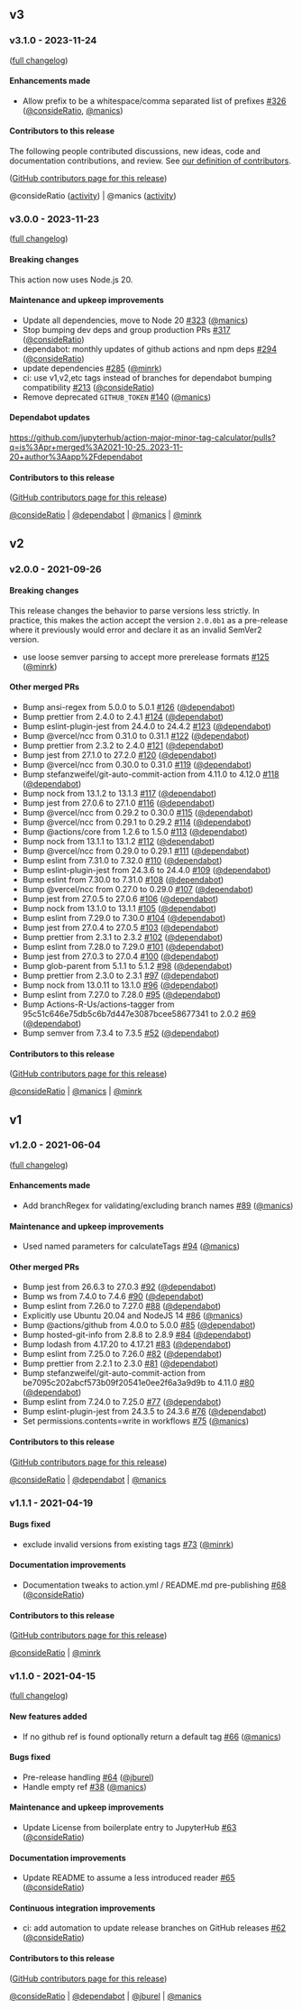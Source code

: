## v3

### v3.1.0 - 2023-11-24

([full changelog](https://github.com/jupyterhub/action-major-minor-tag-calculator/compare/v3.0.0...v3.1.0))

#### Enhancements made

- Allow prefix to be a whitespace/comma separated list of prefixes [#326](https://github.com/jupyterhub/action-major-minor-tag-calculator/pull/326) ([@consideRatio](https://github.com/consideRatio), [@manics](https://github.com/manics))

#### Contributors to this release

The following people contributed discussions, new ideas, code and documentation contributions, and review.
See [our definition of contributors](https://github-activity.readthedocs.io/en/latest/#how-does-this-tool-define-contributions-in-the-reports).

([GitHub contributors page for this release](https://github.com/jupyterhub/action-major-minor-tag-calculator/graphs/contributors?from=2023-11-23&to=2023-11-24&type=c))

@consideRatio ([activity](https://github.com/search?q=repo%3Ajupyterhub%2Faction-major-minor-tag-calculator+involves%3AconsideRatio+updated%3A2023-11-23..2023-11-24&type=Issues)) | @manics ([activity](https://github.com/search?q=repo%3Ajupyterhub%2Faction-major-minor-tag-calculator+involves%3Amanics+updated%3A2023-11-23..2023-11-24&type=Issues))

### v3.0.0 - 2023-11-23

([full changelog](https://github.com/jupyterhub/action-major-minor-tag-calculator/compare/v2.0.0...v3.0.0))

#### Breaking changes

This action now uses Node.js 20.

#### Maintenance and upkeep improvements

- Update all dependencies, move to Node 20 [#323](https://github.com/jupyterhub/action-major-minor-tag-calculator/pull/323) ([@manics](https://github.com/manics))
- Stop bumping dev deps and group production PRs [#317](https://github.com/jupyterhub/action-major-minor-tag-calculator/pull/317) ([@consideRatio](https://github.com/consideRatio))
- dependabot: monthly updates of github actions and npm deps [#294](https://github.com/jupyterhub/action-major-minor-tag-calculator/pull/294) ([@consideRatio](https://github.com/consideRatio))
- update dependencies [#285](https://github.com/jupyterhub/action-major-minor-tag-calculator/pull/285) ([@minrk](https://github.com/minrk))
- ci: use v1,v2,etc tags instead of branches for dependabot bumping compatibility [#213](https://github.com/jupyterhub/action-major-minor-tag-calculator/pull/213) ([@consideRatio](https://github.com/consideRatio))
- Remove deprecated `GITHUB_TOKEN` [#140](https://github.com/jupyterhub/action-major-minor-tag-calculator/pull/140) ([@manics](https://github.com/manics))

#### Dependabot updates

https://github.com/jupyterhub/action-major-minor-tag-calculator/pulls?q=is%3Apr+merged%3A2021-10-25..2023-11-20+author%3Aapp%2Fdependabot

#### Contributors to this release

([GitHub contributors page for this release](https://github.com/jupyterhub/action-major-minor-tag-calculator/graphs/contributors?from=2021-10-25&to=2023-11-19&type=c))

[@consideRatio](https://github.com/search?q=repo%3Ajupyterhub%2Faction-major-minor-tag-calculator+involves%3AconsideRatio+updated%3A2021-10-25..2023-11-19&type=Issues) | [@dependabot](https://github.com/search?q=repo%3Ajupyterhub%2Faction-major-minor-tag-calculator+involves%3Adependabot+updated%3A2021-10-25..2023-11-19&type=Issues) | [@manics](https://github.com/search?q=repo%3Ajupyterhub%2Faction-major-minor-tag-calculator+involves%3Amanics+updated%3A2021-10-25..2023-11-19&type=Issues) | [@minrk](https://github.com/search?q=repo%3Ajupyterhub%2Faction-major-minor-tag-calculator+involves%3Aminrk+updated%3A2021-10-25..2023-11-19&type=Issues)

## v2

### v2.0.0 - 2021-09-26

#### Breaking changes

This release changes the behavior to parse versions less strictly. In practice,
this makes the action accept the version `2.0.0b1` as a pre-release where it
previously would error and declare it as an invalid SemVer2 version.

- use loose semver parsing to accept more prerelease formats [#125](https://github.com/jupyterhub/action-major-minor-tag-calculator/pull/125) ([@minrk](https://github.com/minrk))

#### Other merged PRs

- Bump ansi-regex from 5.0.0 to 5.0.1 [#126](https://github.com/jupyterhub/action-major-minor-tag-calculator/pull/126) ([@dependabot](https://github.com/dependabot))
- Bump prettier from 2.4.0 to 2.4.1 [#124](https://github.com/jupyterhub/action-major-minor-tag-calculator/pull/124) ([@dependabot](https://github.com/dependabot))
- Bump eslint-plugin-jest from 24.4.0 to 24.4.2 [#123](https://github.com/jupyterhub/action-major-minor-tag-calculator/pull/123) ([@dependabot](https://github.com/dependabot))
- Bump @vercel/ncc from 0.31.0 to 0.31.1 [#122](https://github.com/jupyterhub/action-major-minor-tag-calculator/pull/122) ([@dependabot](https://github.com/dependabot))
- Bump prettier from 2.3.2 to 2.4.0 [#121](https://github.com/jupyterhub/action-major-minor-tag-calculator/pull/121) ([@dependabot](https://github.com/dependabot))
- Bump jest from 27.1.0 to 27.2.0 [#120](https://github.com/jupyterhub/action-major-minor-tag-calculator/pull/120) ([@dependabot](https://github.com/dependabot))
- Bump @vercel/ncc from 0.30.0 to 0.31.0 [#119](https://github.com/jupyterhub/action-major-minor-tag-calculator/pull/119) ([@dependabot](https://github.com/dependabot))
- Bump stefanzweifel/git-auto-commit-action from 4.11.0 to 4.12.0 [#118](https://github.com/jupyterhub/action-major-minor-tag-calculator/pull/118) ([@dependabot](https://github.com/dependabot))
- Bump nock from 13.1.2 to 13.1.3 [#117](https://github.com/jupyterhub/action-major-minor-tag-calculator/pull/117) ([@dependabot](https://github.com/dependabot))
- Bump jest from 27.0.6 to 27.1.0 [#116](https://github.com/jupyterhub/action-major-minor-tag-calculator/pull/116) ([@dependabot](https://github.com/dependabot))
- Bump @vercel/ncc from 0.29.2 to 0.30.0 [#115](https://github.com/jupyterhub/action-major-minor-tag-calculator/pull/115) ([@dependabot](https://github.com/dependabot))
- Bump @vercel/ncc from 0.29.1 to 0.29.2 [#114](https://github.com/jupyterhub/action-major-minor-tag-calculator/pull/114) ([@dependabot](https://github.com/dependabot))
- Bump @actions/core from 1.2.6 to 1.5.0 [#113](https://github.com/jupyterhub/action-major-minor-tag-calculator/pull/113) ([@dependabot](https://github.com/dependabot))
- Bump nock from 13.1.1 to 13.1.2 [#112](https://github.com/jupyterhub/action-major-minor-tag-calculator/pull/112) ([@dependabot](https://github.com/dependabot))
- Bump @vercel/ncc from 0.29.0 to 0.29.1 [#111](https://github.com/jupyterhub/action-major-minor-tag-calculator/pull/111) ([@dependabot](https://github.com/dependabot))
- Bump eslint from 7.31.0 to 7.32.0 [#110](https://github.com/jupyterhub/action-major-minor-tag-calculator/pull/110) ([@dependabot](https://github.com/dependabot))
- Bump eslint-plugin-jest from 24.3.6 to 24.4.0 [#109](https://github.com/jupyterhub/action-major-minor-tag-calculator/pull/109) ([@dependabot](https://github.com/dependabot))
- Bump eslint from 7.30.0 to 7.31.0 [#108](https://github.com/jupyterhub/action-major-minor-tag-calculator/pull/108) ([@dependabot](https://github.com/dependabot))
- Bump @vercel/ncc from 0.27.0 to 0.29.0 [#107](https://github.com/jupyterhub/action-major-minor-tag-calculator/pull/107) ([@dependabot](https://github.com/dependabot))
- Bump jest from 27.0.5 to 27.0.6 [#106](https://github.com/jupyterhub/action-major-minor-tag-calculator/pull/106) ([@dependabot](https://github.com/dependabot))
- Bump nock from 13.1.0 to 13.1.1 [#105](https://github.com/jupyterhub/action-major-minor-tag-calculator/pull/105) ([@dependabot](https://github.com/dependabot))
- Bump eslint from 7.29.0 to 7.30.0 [#104](https://github.com/jupyterhub/action-major-minor-tag-calculator/pull/104) ([@dependabot](https://github.com/dependabot))
- Bump jest from 27.0.4 to 27.0.5 [#103](https://github.com/jupyterhub/action-major-minor-tag-calculator/pull/103) ([@dependabot](https://github.com/dependabot))
- Bump prettier from 2.3.1 to 2.3.2 [#102](https://github.com/jupyterhub/action-major-minor-tag-calculator/pull/102) ([@dependabot](https://github.com/dependabot))
- Bump eslint from 7.28.0 to 7.29.0 [#101](https://github.com/jupyterhub/action-major-minor-tag-calculator/pull/101) ([@dependabot](https://github.com/dependabot))
- Bump jest from 27.0.3 to 27.0.4 [#100](https://github.com/jupyterhub/action-major-minor-tag-calculator/pull/100) ([@dependabot](https://github.com/dependabot))
- Bump glob-parent from 5.1.1 to 5.1.2 [#98](https://github.com/jupyterhub/action-major-minor-tag-calculator/pull/98) ([@dependabot](https://github.com/dependabot))
- Bump prettier from 2.3.0 to 2.3.1 [#97](https://github.com/jupyterhub/action-major-minor-tag-calculator/pull/97) ([@dependabot](https://github.com/dependabot))
- Bump nock from 13.0.11 to 13.1.0 [#96](https://github.com/jupyterhub/action-major-minor-tag-calculator/pull/96) ([@dependabot](https://github.com/dependabot))
- Bump eslint from 7.27.0 to 7.28.0 [#95](https://github.com/jupyterhub/action-major-minor-tag-calculator/pull/95) ([@dependabot](https://github.com/dependabot))
- Bump Actions-R-Us/actions-tagger from 95c51c646e75db5c6b7d447e3087bcee58677341 to 2.0.2 [#69](https://github.com/jupyterhub/action-major-minor-tag-calculator/pull/69) ([@dependabot](https://github.com/dependabot))
- Bump semver from 7.3.4 to 7.3.5 [#52](https://github.com/jupyterhub/action-major-minor-tag-calculator/pull/52) ([@dependabot](https://github.com/dependabot))

#### Contributors to this release

([GitHub contributors page for this release](https://github.com/jupyterhub/action-major-minor-tag-calculator/graphs/contributors?from=2021-06-04&to=2021-09-26&type=c))

[@consideRatio](https://github.com/search?q=repo%3Ajupyterhub%2Faction-major-minor-tag-calculator+involves%3AconsideRatio+updated%3A2021-06-04..2021-09-26&type=Issues) | [@manics](https://github.com/search?q=repo%3Ajupyterhub%2Faction-major-minor-tag-calculator+involves%3Amanics+updated%3A2021-06-04..2021-09-26&type=Issues) | [@minrk](https://github.com/search?q=repo%3Ajupyterhub%2Faction-major-minor-tag-calculator+involves%3Aminrk+updated%3A2021-06-04..2021-09-26&type=Issues)

## v1

### v1.2.0 - 2021-06-04

([full changelog](https://github.com/jupyterhub/action-major-minor-tag-calculator/compare/v1.1.1...v1.2.0))

#### Enhancements made

- Add branchRegex for validating/excluding branch names [#89](https://github.com/jupyterhub/action-major-minor-tag-calculator/pull/89) ([@manics](https://github.com/manics))

#### Maintenance and upkeep improvements

- Used named parameters for calculateTags [#94](https://github.com/jupyterhub/action-major-minor-tag-calculator/pull/94) ([@manics](https://github.com/manics))

#### Other merged PRs

- Bump jest from 26.6.3 to 27.0.3 [#92](https://github.com/jupyterhub/action-major-minor-tag-calculator/pull/92) ([@dependabot](https://github.com/dependabot))
- Bump ws from 7.4.0 to 7.4.6 [#90](https://github.com/jupyterhub/action-major-minor-tag-calculator/pull/90) ([@dependabot](https://github.com/dependabot))
- Bump eslint from 7.26.0 to 7.27.0 [#88](https://github.com/jupyterhub/action-major-minor-tag-calculator/pull/88) ([@dependabot](https://github.com/dependabot))
- Explicitly use Ubuntu 20.04 and NodeJS 14 [#86](https://github.com/jupyterhub/action-major-minor-tag-calculator/pull/86) ([@manics](https://github.com/manics))
- Bump @actions/github from 4.0.0 to 5.0.0 [#85](https://github.com/jupyterhub/action-major-minor-tag-calculator/pull/85) ([@dependabot](https://github.com/dependabot))
- Bump hosted-git-info from 2.8.8 to 2.8.9 [#84](https://github.com/jupyterhub/action-major-minor-tag-calculator/pull/84) ([@dependabot](https://github.com/dependabot))
- Bump lodash from 4.17.20 to 4.17.21 [#83](https://github.com/jupyterhub/action-major-minor-tag-calculator/pull/83) ([@dependabot](https://github.com/dependabot))
- Bump eslint from 7.25.0 to 7.26.0 [#82](https://github.com/jupyterhub/action-major-minor-tag-calculator/pull/82) ([@dependabot](https://github.com/dependabot))
- Bump prettier from 2.2.1 to 2.3.0 [#81](https://github.com/jupyterhub/action-major-minor-tag-calculator/pull/81) ([@dependabot](https://github.com/dependabot))
- Bump stefanzweifel/git-auto-commit-action from be7095c202abcf573b09f20541e0ee2f6a3a9d9b to 4.11.0 [#80](https://github.com/jupyterhub/action-major-minor-tag-calculator/pull/80) ([@dependabot](https://github.com/dependabot))
- Bump eslint from 7.24.0 to 7.25.0 [#77](https://github.com/jupyterhub/action-major-minor-tag-calculator/pull/77) ([@dependabot](https://github.com/dependabot))
- Bump eslint-plugin-jest from 24.3.5 to 24.3.6 [#76](https://github.com/jupyterhub/action-major-minor-tag-calculator/pull/76) ([@dependabot](https://github.com/dependabot))
- Set permissions.contents=write in workflows [#75](https://github.com/jupyterhub/action-major-minor-tag-calculator/pull/75) ([@manics](https://github.com/manics))

#### Contributors to this release

([GitHub contributors page for this release](https://github.com/jupyterhub/action-major-minor-tag-calculator/graphs/contributors?from=2021-04-19&to=2021-06-04&type=c))

[@consideRatio](https://github.com/search?q=repo%3Ajupyterhub%2Faction-major-minor-tag-calculator+involves%3AconsideRatio+updated%3A2021-04-19..2021-06-04&type=Issues) | [@dependabot](https://github.com/search?q=repo%3Ajupyterhub%2Faction-major-minor-tag-calculator+involves%3Adependabot+updated%3A2021-04-19..2021-06-04&type=Issues) | [@manics](https://github.com/search?q=repo%3Ajupyterhub%2Faction-major-minor-tag-calculator+involves%3Amanics+updated%3A2021-04-19..2021-06-04&type=Issues)

### v1.1.1 - 2021-04-19

#### Bugs fixed

- exclude invalid versions from existing tags [#73](https://github.com/jupyterhub/action-major-minor-tag-calculator/pull/73) ([@minrk](https://github.com/minrk))

#### Documentation improvements

- Documentation tweaks to action.yml / README.md pre-publishing [#68](https://github.com/jupyterhub/action-major-minor-tag-calculator/pull/68) ([@consideRatio](https://github.com/consideRatio))

#### Contributors to this release

([GitHub contributors page for this release](https://github.com/jupyterhub/action-major-minor-tag-calculator/graphs/contributors?from=2021-04-15&to=2021-04-19&type=c))

[@consideRatio](https://github.com/search?q=repo%3Ajupyterhub%2Faction-major-minor-tag-calculator+involves%3AconsideRatio+updated%3A2021-04-15..2021-04-19&type=Issues) | [@minrk](https://github.com/search?q=repo%3Ajupyterhub%2Faction-major-minor-tag-calculator+involves%3Aminrk+updated%3A2021-04-15..2021-04-19&type=Issues)

### v1.1.0 - 2021-04-15

([full changelog](https://github.com/jupyterhub/action-major-minor-tag-calculator/compare/v1.0.0...81e90594b90bef0bc68479d0ab3aae33a940526e))

#### New features added

- If no github ref is found optionally return a default tag [#66](https://github.com/jupyterhub/action-major-minor-tag-calculator/pull/66) ([@manics](https://github.com/manics))

#### Bugs fixed

- Pre-release handling [#64](https://github.com/jupyterhub/action-major-minor-tag-calculator/pull/64) ([@jburel](https://github.com/jburel))
- Handle empty ref [#38](https://github.com/jupyterhub/action-major-minor-tag-calculator/pull/38) ([@manics](https://github.com/manics))

#### Maintenance and upkeep improvements

- Update License from boilerplate entry to JupyterHub [#63](https://github.com/jupyterhub/action-major-minor-tag-calculator/pull/63) ([@consideRatio](https://github.com/consideRatio))

#### Documentation improvements

- Update README to assume a less introduced reader [#65](https://github.com/jupyterhub/action-major-minor-tag-calculator/pull/65) ([@consideRatio](https://github.com/consideRatio))

#### Continuous integration improvements

- ci: add automation to update release branches on GitHub releases [#62](https://github.com/jupyterhub/action-major-minor-tag-calculator/pull/62) ([@consideRatio](https://github.com/consideRatio))

#### Contributors to this release

([GitHub contributors page for this release](https://github.com/jupyterhub/action-major-minor-tag-calculator/graphs/contributors?from=2021-02-10&to=2021-04-15&type=c))

[@consideRatio](https://github.com/search?q=repo%3Ajupyterhub%2Faction-major-minor-tag-calculator+involves%3AconsideRatio+updated%3A2021-02-10..2021-04-15&type=Issues) | [@dependabot](https://github.com/search?q=repo%3Ajupyterhub%2Faction-major-minor-tag-calculator+involves%3Adependabot+updated%3A2021-02-10..2021-04-15&type=Issues) | [@jburel](https://github.com/search?q=repo%3Ajupyterhub%2Faction-major-minor-tag-calculator+involves%3Ajburel+updated%3A2021-02-10..2021-04-15&type=Issues) | [@manics](https://github.com/search?q=repo%3Ajupyterhub%2Faction-major-minor-tag-calculator+involves%3Amanics+updated%3A2021-02-10..2021-04-15&type=Issues)
